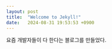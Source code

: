 ```yaml
---
layout: post
title:  "Welcome to Jekyll!"
date:   2024-08-31 19:53:53 +0900
---
```

요즘 개발자들이 다 한다는 블로그를 만들었다.